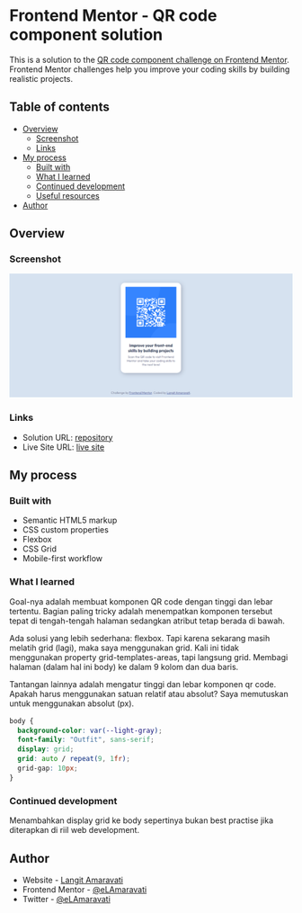 # Frontend Mentor - QR code component solution

This is a solution to the [QR code component challenge on Frontend Mentor](https://www.frontendmentor.io/challenges/qr-code-component-iux_sIO_H). Frontend Mentor challenges help you improve your coding skills by building realistic projects.

## Table of contents

- [Overview](#overview)
  - [Screenshot](#screenshot)
  - [Links](#links)
- [My process](#my-process)
  - [Built with](#built-with)
  - [What I learned](#what-i-learned)
  - [Continued development](#continued-development)
  - [Useful resources](#useful-resources)
- [Author](#author)

## Overview

### Screenshot

![](./images/screenshot.png)

### Links

- Solution URL: [repository](https://github.com/eLAmaravati/qr-code-component)
- Live Site URL: [live site](https://elamaravati.github.io/qr-code-component/)

## My process

### Built with

- Semantic HTML5 markup
- CSS custom properties
- Flexbox
- CSS Grid
- Mobile-first workflow

### What I learned

Goal-nya adalah membuat komponen QR code dengan tinggi dan lebar tertentu. Bagian paling tricky adalah menempatkan komponen tersebut tepat di tengah-tengah halaman sedangkan atribut tetap berada di bawah.

Ada solusi yang lebih sederhana: flexbox. Tapi karena sekarang masih melatih grid (lagi), maka saya menggunakan grid. Kali ini tidak menggunakan property grid-templates-areas, tapi langsung grid. Membagi halaman (dalam hal ini body) ke dalam 9 kolom dan dua baris.

Tantangan lainnya adalah mengatur tinggi dan lebar komponen qr code. Apakah harus menggunakan satuan relatif atau absolut? Saya memutuskan untuk menggunakan absolut (px).

```css
body {
  background-color: var(--light-gray);
  font-family: "Outfit", sans-serif;
  display: grid;
  grid: auto / repeat(9, 1fr);
  grid-gap: 10px;
}
```

### Continued development

Menambahkan display grid ke body sepertinya bukan best practise jika diterapkan di riil web development.

## Author

- Website - [Langit Amaravati](https://www.langitamaravati.com)
- Frontend Mentor - [@eLAmaravati](https://www.frontendmentor.io/profile/eLAmaravati)
- Twitter - [@eLAmaravati](https://www.twitter.com/elamaravati)
